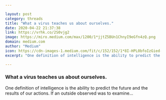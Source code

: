 ```yaml
---

layout: post
category: threads
title: "What a virus teaches us about ourselves."
date: 2020-04-22 21:37:38
link: https://vrhk.co/2S0vjg2
image: https://miro.medium.com/max/1200/1*jjtZ5BUn1ChnyI9eGfn4zQ.png
domain: medium.com
author: "Medium"
icon: https://cdn-images-1.medium.com/fit/c/152/152/1*8I-HPL0bfoIzGied-dzOvA.png
excerpt: "One definition of intelligence is the ability to predict the future and the results of our actions. If an outside observed was to examine…"

---
```


### What a virus teaches us about ourselves.

One definition of intelligence is the ability to predict the future and the results of our actions. If an outside observed was to examine…